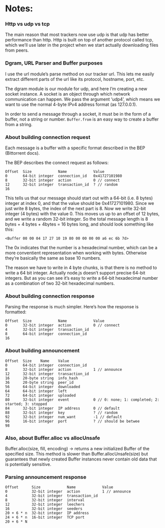 # Notes:

### Http vs udp vs tcp
The main reason that most trackers now use udp is that udp has better performance than http. Http is built on top of another protocol called tcp, which we’ll use later in the project when we start actually downloading files from peers.

### Dgram, URL Parser and Buffer purposes
I use the url module’s parse method on our tracker url. This lets me easily extract different parts of the url like its protocol, hostname, port, etc.

The dgram module is our module for udp, and here I’m creating a new socket instance. A socket is an object through which network communication can happen. We pass the argument ‘udp4’, which means we want to use the normal 4-byte IPv4 address format (as 127.0.0.1).

In order to send a message through a socket, it must be in the form of a buffer, not a string or number. ```Buffer.from``` is an easy way to create a buffer from a string.

### About building connection request

Each message is a buffer with a specific format described in the BEP (Bittorrent docs).

The BEP describes the connect request as follows:

```
Offset  Size            Name            Value
0       64-bit integer  connection_id   0x41727101980
8       32-bit integer  action          0 // connect
12      32-bit integer  transaction_id  ? // random
16
```

This tells us that our message should start out with a 64-bit (i.e. 8 bytes) integer at index 0, and that the value should be 0x41727101980. Since we just write 8 bytes, the index of the next part is 8. Now we write 32-bit integer (4 bytes) with the value 0. This moves us up to an offset of 12 bytes, and we write a random 32-bit integer. So the total message length is 8 bytes + 4 bytes + 4bytes = 16 bytes long, and should look something like this:

```
<Buffer 00 00 04 17 27 10 19 80 00 00 00 00 a6 ec 6b 7d>
```

The 0x indicates that the number is a hexadecimal number, which can be a more conventient representation when working with bytes. Otherwise they’re basically the same as base 10 numbers.

The reason we have to write in 4 byte chunks, is that there is no method to write a 64 bit integer. Actually node.js doesn’t support precise 64-bit integers. But as you can see it’s easy to write a 64-bit hexadecimal number as a combination of two 32-bit hexadecimal numbers.

### About building connection response

Parsing the response is much simpler. Here’s how the response is formatted:

```
Offset  Size            Name            Value
0       32-bit integer  action          0 // connect
4       32-bit integer  transaction_id
8       64-bit integer  connection_id
16
```

### About building announcement

```
Offset  Size    Name    Value
0       64-bit integer  connection_id
8       32-bit integer  action          1 // announce
12      32-bit integer  transaction_id
16      20-byte string  info_hash
36      20-byte string  peer_id
56      64-bit integer  downloaded
64      64-bit integer  left
72      64-bit integer  uploaded
80      32-bit integer  event           0 // 0: none; 1: completed; 2: started; 3: stopped
84      32-bit integer  IP address      0 // default
88      32-bit integer  key             ? // random
92      32-bit integer  num_want        -1 // default
96      16-bit integer  port            ? // should be betwee
98
```

### Also, about Buffer.alloc vs allocUnsafe
Buffer.alloc(size, fill, encoding) -> returns a new initialized Buffer of the specified size. This method is slower than Buffer.allocUnsafe(size) but guarantees that newly created Buffer instances never contain old data that is potentially sensitive.

### Parsing announcement response
```
Offset      Size            Name            Value
0           32-bit integer  action          1 // announce
4           32-bit integer  transaction_id
8           32-bit integer  interval
12          32-bit integer  leechers
16          32-bit integer  seeders
20 + 6 * n  32-bit integer  IP address
24 + 6 * n  16-bit integer  TCP port
20 + 6 * N
```
